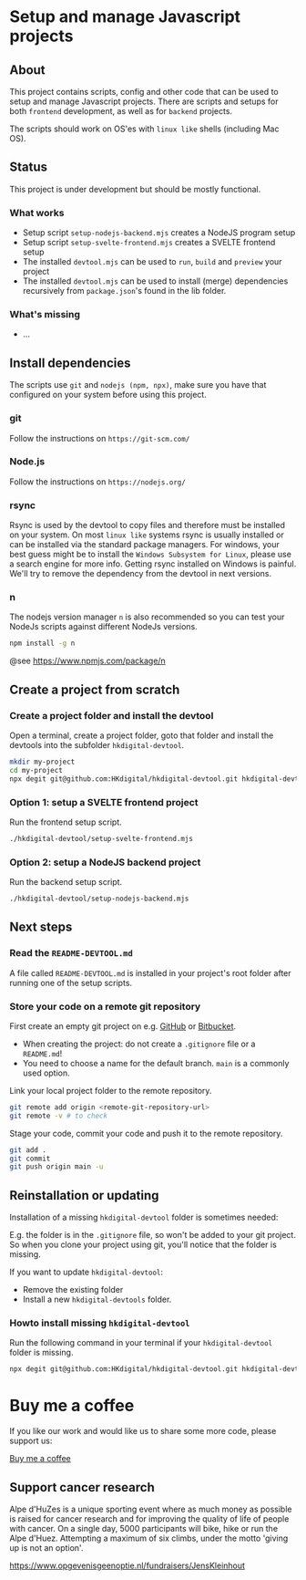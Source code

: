 # Setup and manage Javascript projects

## About

This project contains scripts, config and other code that can be used to setup and manage Javascript projects. There are scripts and setups for both `frontend` development, as well as for `backend` projects.

The scripts should work on OS'es with `linux like` shells (including Mac OS).

## Status

This project is under development but should be mostly functional.

### What works
- Setup script `setup-nodejs-backend.mjs` creates a NodeJS program setup
- Setup script `setup-svelte-frontend.mjs` creates a SVELTE frontend setup
- The installed `devtool.mjs` can be used to `run`, `build` and `preview` your project
- The installed `devtool.mjs` can be used to install (merge) dependencies recursively from `package.json`'s found in the lib folder.

### What's missing
- ...

## Install dependencies

The scripts use `git` and `nodejs (npm, npx)`, make sure you have that configured on your system before using this project.

### git
Follow the instructions on `https://git-scm.com/`

### Node.js
Follow the instructions on `https://nodejs.org/`

### rsync
Rsync is used by the devtool to copy files and therefore must be installed on your system. On most `linux like` systems rsync is usually installed or can be installed via the standard package managers. For windows, your best guess might be to install the `Windows Subsystem for Linux`, please use a search engine for more info. Getting rsync installed on Windows is painful. We'll try to remove the dependency from the devtool in next versions.

### n
The nodejs version manager `n` is also recommended so you can test your NodeJs scripts against different NodeJs versions.


```bash
npm install -g n
```

@see https://www.npmjs.com/package/n


## Create a project from scratch

### Create a project folder and install the devtool
Open a terminal, create a project folder, goto that folder and install the devtools into the subfolder `hkdigital-devtool`.

```bash
mkdir my-project
cd my-project
npx degit git@github.com:HKdigital/hkdigital-devtool.git hkdigital-devtool
```

### Option 1: setup a SVELTE frontend project
Run the frontend setup script.

```bash
./hkdigital-devtool/setup-svelte-frontend.mjs
```
### Option 2: setup a NodeJS backend project
Run the backend setup script.

```bash
./hkdigital-devtool/setup-nodejs-backend.mjs
```

## Next steps

### Read the `README-DEVTOOL.md`
A file called `README-DEVTOOL.md` is installed in your project's root folder after running one of the setup scripts.

### Store your code on a remote git repository
First create an empty git project on e.g. [GitHub](https://github.com/) or [Bitbucket](https://bitbucket.org/).

- When creating the project: do not create a `.gitignore` file or a `README.md`!
- You need to choose a name for the default branch. `main` is a commonly used option.

Link your local project folder to the remote repository.

```bash
git remote add origin <remote-git-repository-url>
git remote -v # to check
```

Stage your code, commit your code and push it to the remote repository.

```bash
git add .
git commit
git push origin main -u
```

## Reinstallation or updating

Installation of a missing `hkdigital-devtool` folder is sometimes needed:

E.g. the folder is in the `.gitignore` file, so won't be added to your git project. So when you clone your project using git, you'll notice that the folder is missing.

If you want to update `hkdigital-devtool`:

- Remove the existing folder
- Install a new `hkdigital-devtools` folder.

### Howto install missing `hkdigital-devtool`

Run the following command in your terminal if your `hkdigital-devtool` folder is missing.

```bash
npx degit git@github.com:HKdigital/hkdigital-devtool.git hkdigital-devtool
```

# Buy me a coffee

If you like our work and would like us to share some more code, please support us:

[Buy me a coffee](https://www.buymeacoffee.com/hkdigital)

## Support cancer research

Alpe d'HuZes is a unique sporting event where as much money as possible is raised for cancer research and for improving the quality of life of people with cancer. On a single day, 5000 participants will bike, hike or run the Alpe d'Huez. Attempting a maximum of six climbs, under the motto 'giving up is not an option'. 

https://www.opgevenisgeenoptie.nl/fundraisers/JensKleinhout
